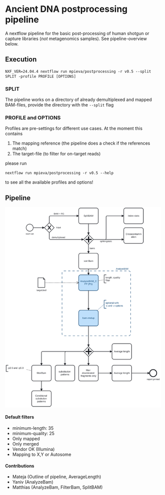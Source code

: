 # Ancient DNA postprocessing pipeline

A nextflow pipeline for the basic post-processing of human shotgun or capture libraries (_not_ metagenomics samples). See pipeline-overview below.

## Execution

```
NXF_VER=24.04.4 nextflow run mpieva/postprocessing -r v0.5 --split SPLIT -profile PROFILE [OPTIONS]

```
### SPLIT

The pipeline works on a directory of already demultiplexed and mapped BAM-files, provide the directory with the `--split` flag


### PROFILE and OPTIONS

Profiles are pre-settings for different use cases. At the moment this contains 

1. The mapping reference (the pipeline does a check if the references match)
2. The target-file (to filter for on-target reads)

please run 

```
nextflow run mpieva/postprocessing -r v0.5 --help

```

to see all the available profiles and options!

## Pipeline

![Pipeline overview](assets/pipeline/pipeline_overview.svg)

#### Default filters

- minimum-length: 35
- minimum-quality: 25
- Only mapped
- Only merged
- Vendor OK (Illumina)
- Mapping to X,Y or Autosome

#### Contributions

- Mateja (Outline of pipeline, AverageLength)
- Yaniv (AnalyzeBam)
- Matthias (AnalyzeBam, FilterBam, SplitBAM)
